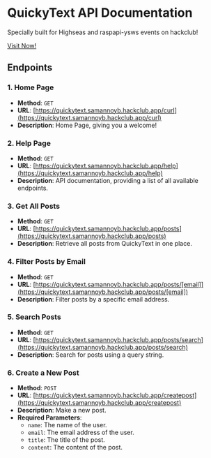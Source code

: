 # QuickyText API Documentation
Specially built for Highseas and raspapi-ysws events on hackclub!

[Visit Now!](https://quickytext.samannoyb.hackclub.app/)
## Endpoints

### 1. Home Page
- **Method**: `GET`
- **URL**: [https://quickytext.samannoyb.hackclub.app/curl](https://quickytext.samannoyb.hackclub.app/curl)
- **Description**: Home Page, giving you a welcome!

### 2. Help Page
- **Method**: `GET`
- **URL**: [https://quickytext.samannoyb.hackclub.app/help](https://quickytext.samannoyb.hackclub.app/help)
- **Description**: API documentation, providing a list of all available endpoints.

### 3. Get All Posts
- **Method**: `GET`
- **URL**: [https://quickytext.samannoyb.hackclub.app/posts](https://quickytext.samannoyb.hackclub.app/posts)
- **Description**: Retrieve all posts from QuickyText in one place.

### 4. Filter Posts by Email
- **Method**: `GET`
- **URL**: [https://quickytext.samannoyb.hackclub.app/posts/[email]](https://quickytext.samannoyb.hackclub.app/posts/[email])
- **Description**: Filter posts by a specific email address.

### 5. Search Posts
- **Method**: `GET`
- **URL**: [https://quickytext.samannoyb.hackclub.app/posts/search](https://quickytext.samannoyb.hackclub.app/posts/search)
- **Description**: Search for posts using a query string.

### 6. Create a New Post
- **Method**: `POST`
- **URL**: [https://quickytext.samannoyb.hackclub.app/createpost](https://quickytext.samannoyb.hackclub.app/createpost)
- **Description**: Make a new post.
- **Required Parameters**:
  - `name`: The name of the user.
  - `email`: The email address of the user.
  - `title`: The title of the post.
  - `content`: The content of the post.

